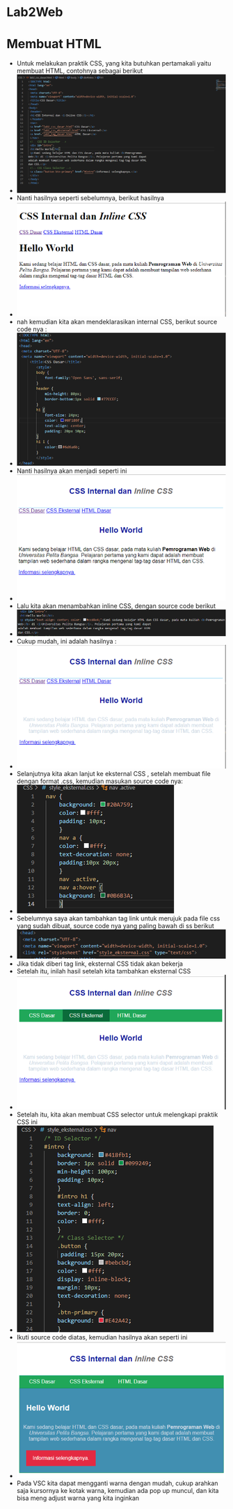 # Lab2Web
# Membuat HTML
- Untuk melakukan praktik CSS, yang kita butuhkan pertamakali yaitu membuat HTML, contohnya sebagai berikut
- <img src="CSS/1.png">
- Nanti hasilnya seperti sebelumnya, berikut hasilnya
- <img src="CSS/1.1.png">
- nah kemudian kita akan mendeklarasikan internal CSS, berikut source code nya :
- <img src="CSS/2.png">
- Nanti hasilnya akan menjadi seperti ini
- <img src="CSS/2.1.png">
- Lalu kita akan menambahkan inline CSS, dengan source code berikut
- <img src="CSS/3.png">
- Cukup mudah, ini adalah hasilnya :
- <img src="CSS/3.1.png">
- Selanjutnya kita akan lanjut ke eksternal CSS , setelah membuat file dengan format .css, kemudian masukan source code nya:
- <img src="CSS/4.png">
- Sebelumnya saya akan tambahkan tag link untuk merujuk pada file css yang sudah dibuat, source code nya yang paling bawah di ss berikut
- <img src="CSS/4.0.png">
- Jika tidak diberi tag link, eksternal CSS tidak akan bekerja
- Setelah itu, inilah hasil setelah kita tambahkan eksternal CSS
- <img src="CSS/4.1.png">
- Setelah itu, kita akan membuat CSS selector untuk melengkapi praktik CSS ini
- <img src="CSS/5.png">
- Ikuti source code diatas, kemudian hasilnya akan seperti ini
- <img src="CSS/5.1.png">
- Pada VSC kita dapat mengganti warna dengan mudah, cukup arahkan saja kursornya ke kotak warna, kemudian ada pop up muncul, dan kita bisa meng adjust warna yang kita inginkan
